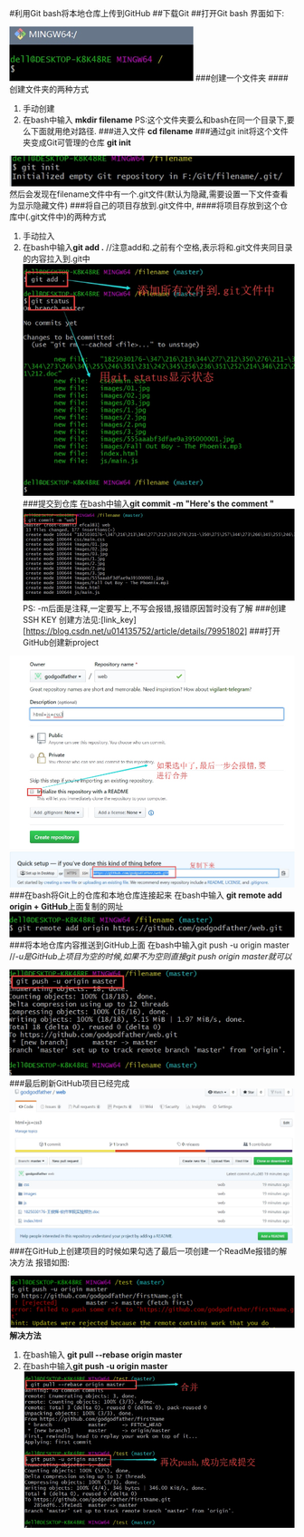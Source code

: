 #利用Git bash将本地仓库上传到GitHub
##下载Git
##打开Git bash
界面如下:

![](./_image/2019-07-17-14-37-40.jpg)
###创建一个文件夹
####创建文件夹的两种方式
1. 手动创建
2. 在bash中输入 **mkdir filename**
PS:这个文件夹要么和bash在同一个目录下,要么下面就用绝对路径.
###进入文件
**cd filename**
###通过git init将这个文件夹变成Git可管理的仓库
**git init**

![](./_image/2019-07-17-14-44-22.jpg)
然后会发现在filename文件中有一个.git文件(默认为隐藏,需要设置一下文件查看为显示隐藏文件)
###将自己的项目存放到.git文件中,
####将项目存放到这个仓库中(.git文件中)的两种方式
1. 手动拉入
2. 在bash中输入**git add .** //注意add和.之前有个空格,表示将和.git文件夹同目录的内容拉入到.git中
![](./_image/2019-07-17-14-50-53.jpg)
###提交到仓库
在bash中输入**git commit -m "Here's the comment "**
![](./_image/2019-07-17-14-54-00.jpg)
PS: -m后面是注释,一定要写上,不写会报错,报错原因暂时没有了解
###创建SSH KEY
创建方法见:[link_key][https://blog.csdn.net/u014135752/article/details/79951802]
###打开GitHub创建新project

![](./_image/2019-07-17-15-03-02.jpg)
![](./_image/2019-07-17-15-04-27.jpg)
###在bash将Git上的仓库和本地仓库连接起来
在bash中输入 **git remote add origin + GitHub**上面复制的网址
![](./_image/2019-07-17-15-07-54.jpg)
###将本地仓库内容推送到GitHub上面
在bash中输入git push -u origin master //*-u是GitHub上项目为空的时候,如果不为空则直接git push origin master就可以*

![](./_image/2019-07-17-15-11-21.jpg)
###最后刷新GitHub项目已经完成
![](./_image/2019-07-17-15-12-45.jpg)
###在GitHub上创建项目的时候如果勾选了最后一项创建一个ReadMe报错的解决方法
报错如图:

![](./_image/2019-07-17-15-15-09.jpg)
**解决方法**
1. 在bash输入 **git pull --rebase origin master**
2. 在bash中输入**git push -u origin master**
![](./_image/2019-07-17-15-16-23.jpg)





